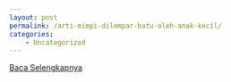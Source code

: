 ```yaml
---
layout: post
permalink: /arti-mimpi-dilempar-batu-oleh-anak-kecil/
categories:
    - Uncategorized
---
```


[Baca Selengkapnya](/02)